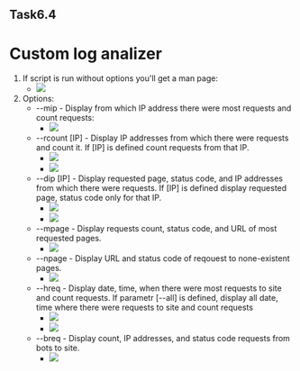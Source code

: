 ## Task6.4

# Custom log analizer

1. If script is run without options you'll get a man page:
    * ![](https://i.imgur.com/QXf7MRq.png)
2. Options:
    * --mip - Display from which IP address there were most requests and count requests:
        * ![](https://i.imgur.com/S6zt7bk.png)
    * --rcount [IP] - Display IP addresses from which there were requests and count it. If [IP] is defined count requests from that IP.
        * ![](https://i.imgur.com/SaWVioK.png)
        * ![](https://i.imgur.com/lOF3soW.png)
    * --dip [IP] -  Display requested page, status code, and IP addresses from which there were requests. If [IP] is defined display requested page, status code only for that IP.
        * ![](https://i.imgur.com/lHD6dps.png)
        * ![](https://i.imgur.com/YEUy1KM.png)
    * --mpage - Display requests count, status code, and URL of most requested pages.
        * ![](https://i.imgur.com/NDsEgkG.png)
    * --npage - Display URL and status code of reqouest to none-existent pages.
        * ![](https://i.imgur.com/sOW0coy.png)
    * --hreq - Display date, time, when there were most requests to site and count requests. If parametr [--all] is defined, display all date, time where there were requests to site and count requests
        * ![](https://i.imgur.com/aVbZ0zz.png)
        * ![](https://i.imgur.com/f5pGT19.png)
    * --breq - Display count, IP addresses, and status code requests from bots to site.
        * ![](https://i.imgur.com/Pp9ggLC.png)
